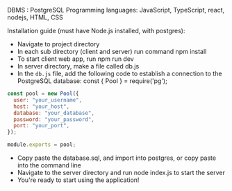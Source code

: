 DBMS : PostgreSQL
Programming languages: JavaScript, TypeScript, react, nodejs, HTML, CSS

Installation guide (must have Node.js installed, with postgres):

- Navigate to project directory
- In each sub directory (client and server) run command npm install
- To start client web app, run npm run dev
- In server directory, make a file called db.js
- In the `db.js` file, add the following code to establish a connection to the PostgreSQL database:
  const { Pool } = require('pg');

```javascript
const pool = new Pool({
  user: "your_username",
  host: "your_host",
  database: "your_database",
  password: "your_password",
  port: "your_port",
});

module.exports = pool;
```

- Copy paste the database.sql, and import into postgres, or copy paste into the command line
- Navigate to the server directory and run node index.js to start the server
- You're ready to start using the application!
